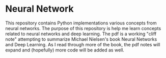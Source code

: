# Neural Network

This repository contains Python implementations various concepts from neural networks. The purpose of this repository is help me learn concepts related to neural networks and deep learning. The pdf is a working "cliff note" attempting to summarize Michael Nielsen's book Neural Networks and Deep Learning. As I read through more of the book, the pdf notes will expand and (hopefully) more code will be added as well. 

